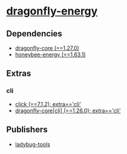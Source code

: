 # [dragonfly-energy](https://pypi.org/project/dragonfly-energy)

## Dependencies
- [dragonfly-core (==1.27.0)](packages/d/dragonfly-core.md)
- [honeybee-energy (==1.63.1)](packages/h/honeybee-energy.md)


## Extras

### cli
- [click (==7.1.2); extra=='cli'](packages/c/click.md)
- [dragonfly-core[cli] (==1.26.0); extra=='cli'](packages/d/dragonfly-core.md)


## Publishers
- [ladybug-tools](https://pypi.org/user/ladybug-tools)

